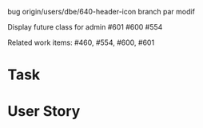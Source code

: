 

bug 
origin/users/dbe/640-header-icon
branch par modif



Display future class for admin
 #601 #600 #554

Related work items: #460, #554, #600, #601

# Task 

# User Story 

